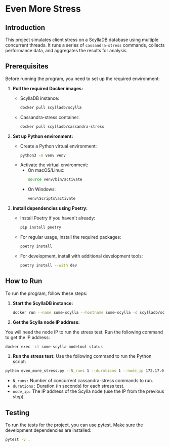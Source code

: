 # Even More Stress

## Introduction

This project simulates client stress on a ScyllaDB database using multiple concurrent threads. It runs a series of `cassandra-stress` commands, collects performance data, and aggregates the results for analysis.

## Prerequisites

Before running the program, you need to set up the required environment:

1. **Pull the required Docker images:**
   - ScyllaDB instance:  
     ```bash
     docker pull scylladb/scylla
     ```
   - Cassandra-stress container:  
     ```bash
     docker pull scylladb/cassandra-stress
     ```

2. **Set up Python environment:**
   - Create a Python virtual environment:
     ```bash
     python3 -m venv venv
     ```
   - Activate the virtual environment:
     - On macOS/Linux:
       ```bash
       source venv/bin/activate
       ```
     - On Windows:
       ```bash
       venv\Scripts\activate
       ```

3. **Install dependencies using Poetry:**
   - Install Poetry if you haven't already:
     ```bash
     pip install poetry
     ```
   - For regular usage, install the required packages:
     ```bash
     poetry install
     ```
   - For development, install with additional development tools:
     ```bash
     poetry install --with dev
     ```

## How to Run

To run the program, follow these steps:

1. **Start the ScyllaDB instance:**
   ```bash
   docker run --name some-scylla --hostname some-scylla -d scylladb/scylla --smp 1

1. **Get the Scylla node IP address:**

You will need the node IP to run the stress test. Run the following command to get the IP address:

```bash
docker exec -it some-scylla nodetool status
```

1. **Run the stress test:**
Use the following command to run the Python script:

```bash
python even_more_stress.py --N_runs 1 --durations 1 --node_ip 172.17.0.2
```

* `N_runs:` Number of concurrent cassandra-stress commands to run.
* `durations:` Duration (in seconds) for each stress test.
* `node_ip:` The IP address of the Scylla node (use the IP from the previous step).

## Testing
To run the tests for the project, you can use pytest. Make sure the development dependencies are installed:
```bash
pytest -v .
```
